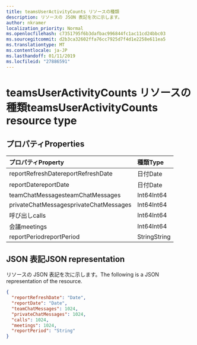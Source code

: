 ```yaml
---
title: teamsUserActivityCounts リソースの種類
description: リソースの JSON 表記を次に示します。
author: nkramer
localization_priority: Normal
ms.openlocfilehash: c7351795f6b3dafbac996844fc1ac11cd24bbc03
ms.sourcegitcommit: d2b3ca32602ffa76cc7925d7f4d1e2258e611ea5
ms.translationtype: MT
ms.contentlocale: ja-JP
ms.lasthandoff: 01/11/2019
ms.locfileid: "27886591"
---
```

# <a name="teamsuseractivitycounts-resource-type"></a><span data-ttu-id="995dc-103">teamsUserActivityCounts リソースの種類</span><span class="sxs-lookup"><span data-stu-id="995dc-103">teamsUserActivityCounts resource type</span></span>

## <a name="properties"></a><span data-ttu-id="995dc-104">プロパティ</span><span class="sxs-lookup"><span data-stu-id="995dc-104">Properties</span></span>

| <span data-ttu-id="995dc-105">プロパティ</span><span class="sxs-lookup"><span data-stu-id="995dc-105">Property</span></span>            | <span data-ttu-id="995dc-106">種類</span><span class="sxs-lookup"><span data-stu-id="995dc-106">Type</span></span>   |
| :------------------ | :----- |
| <span data-ttu-id="995dc-107">reportRefreshDate</span><span class="sxs-lookup"><span data-stu-id="995dc-107">reportRefreshDate</span></span>   | <span data-ttu-id="995dc-108">日付</span><span class="sxs-lookup"><span data-stu-id="995dc-108">Date</span></span>   |
| <span data-ttu-id="995dc-109">reportDate</span><span class="sxs-lookup"><span data-stu-id="995dc-109">reportDate</span></span>          | <span data-ttu-id="995dc-110">日付</span><span class="sxs-lookup"><span data-stu-id="995dc-110">Date</span></span>   |
| <span data-ttu-id="995dc-111">teamChatMessages</span><span class="sxs-lookup"><span data-stu-id="995dc-111">teamChatMessages</span></span>    | <span data-ttu-id="995dc-112">Int64</span><span class="sxs-lookup"><span data-stu-id="995dc-112">Int64</span></span>  |
| <span data-ttu-id="995dc-113">privateChatMessages</span><span class="sxs-lookup"><span data-stu-id="995dc-113">privateChatMessages</span></span> | <span data-ttu-id="995dc-114">Int64</span><span class="sxs-lookup"><span data-stu-id="995dc-114">Int64</span></span>  |
| <span data-ttu-id="995dc-115">呼び出し</span><span class="sxs-lookup"><span data-stu-id="995dc-115">calls</span></span>               | <span data-ttu-id="995dc-116">Int64</span><span class="sxs-lookup"><span data-stu-id="995dc-116">Int64</span></span>  |
| <span data-ttu-id="995dc-117">会議</span><span class="sxs-lookup"><span data-stu-id="995dc-117">meetings</span></span>            | <span data-ttu-id="995dc-118">Int64</span><span class="sxs-lookup"><span data-stu-id="995dc-118">Int64</span></span>  |
| <span data-ttu-id="995dc-119">reportPeriod</span><span class="sxs-lookup"><span data-stu-id="995dc-119">reportPeriod</span></span>        | <span data-ttu-id="995dc-120">String</span><span class="sxs-lookup"><span data-stu-id="995dc-120">String</span></span> |


## <a name="json-representation"></a><span data-ttu-id="995dc-121">JSON 表記</span><span class="sxs-lookup"><span data-stu-id="995dc-121">JSON representation</span></span>

<span data-ttu-id="995dc-122">リソースの JSON 表記を次に示します。</span><span class="sxs-lookup"><span data-stu-id="995dc-122">The following is a JSON representation of the resource.</span></span>

<!-- {
  "blockType": "resource",
  "@odata.type": "microsoft.graph.teamsUserActivityCounts"
} -->

```json
{
  "reportRefreshDate": "Date", 
  "reportDate": "Date", 
  "teamChatMessages": 1024, 
  "privateChatMessages": 1024, 
  "calls": 1024, 
  "meetings": 1024, 
  "reportPeriod": "String"
}
```
